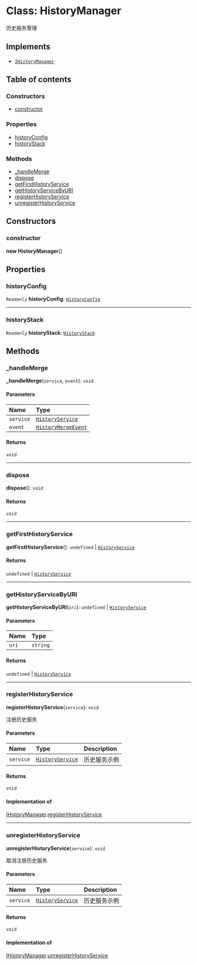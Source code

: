 # Class: HistoryManager

历史服务管理

## Implements

* [`IHistoryManager`](/en/auto-docs/history/interfaces/IHistoryManager.md)

## Table of contents

### Constructors

* [constructor](/en/auto-docs/history/classes/HistoryManager.md#constructor)

### Properties

* [historyConfig](/en/auto-docs/history/classes/HistoryManager.md#historyconfig)
* [historyStack](/en/auto-docs/history/classes/HistoryManager.md#historystack)

### Methods

* [\_handleMerge](/en/auto-docs/history/classes/HistoryManager.md#_handlemerge)
* [dispose](/en/auto-docs/history/classes/HistoryManager.md#dispose)
* [getFirstHistoryService](/en/auto-docs/history/classes/HistoryManager.md#getfirsthistoryservice)
* [getHistoryServiceByURI](/en/auto-docs/history/classes/HistoryManager.md#gethistoryservicebyuri)
* [registerHistoryService](/en/auto-docs/history/classes/HistoryManager.md#registerhistoryservice)
* [unregisterHistoryService](/en/auto-docs/history/classes/HistoryManager.md#unregisterhistoryservice)

## Constructors

### constructor

**new HistoryManager**()

## Properties

### historyConfig

`Readonly` **historyConfig**: [`HistoryConfig`](/en/auto-docs/history/classes/HistoryConfig.md)

***

### historyStack

`Readonly` **historyStack**: [`HistoryStack`](/en/auto-docs/history/classes/HistoryStack.md)

## Methods

### \_handleMerge

**\_handleMerge**(`service`, `event`): `void`

#### Parameters

| Name | Type |
| :------ | :------ |
| `service` | [`HistoryService`](/en/auto-docs/history/classes/HistoryService.md) |
| `event` | [`HistoryMergeEvent`](/en/auto-docs/history/types/HistoryMergeEvent.md) |

#### Returns

`void`

***

### dispose

**dispose**(): `void`

#### Returns

`void`

***

### getFirstHistoryService

**getFirstHistoryService**(): `undefined` | [`HistoryService`](/en/auto-docs/history/classes/HistoryService.md)

#### Returns

`undefined` | [`HistoryService`](/en/auto-docs/history/classes/HistoryService.md)

***

### getHistoryServiceByURI

**getHistoryServiceByURI**(`uri`): `undefined` | [`HistoryService`](/en/auto-docs/history/classes/HistoryService.md)

#### Parameters

| Name | Type |
| :------ | :------ |
| `uri` | `string` |

#### Returns

`undefined` | [`HistoryService`](/en/auto-docs/history/classes/HistoryService.md)

***

### registerHistoryService

**registerHistoryService**(`service`): `void`

注册历史服务

#### Parameters

| Name | Type | Description |
| :------ | :------ | :------ |
| `service` | [`HistoryService`](/en/auto-docs/history/classes/HistoryService.md) | 历史服务示例 |

#### Returns

`void`

#### Implementation of

[IHistoryManager](/en/auto-docs/history/interfaces/IHistoryManager.md).[registerHistoryService](/en/auto-docs/history/interfaces/IHistoryManager.md#registerhistoryservice)

***

### unregisterHistoryService

**unregisterHistoryService**(`service`): `void`

取消注册历史服务

#### Parameters

| Name | Type | Description |
| :------ | :------ | :------ |
| `service` | [`HistoryService`](/en/auto-docs/history/classes/HistoryService.md) | 历史服务示例 |

#### Returns

`void`

#### Implementation of

[IHistoryManager](/en/auto-docs/history/interfaces/IHistoryManager.md).[unregisterHistoryService](/en/auto-docs/history/interfaces/IHistoryManager.md#unregisterhistoryservice)
